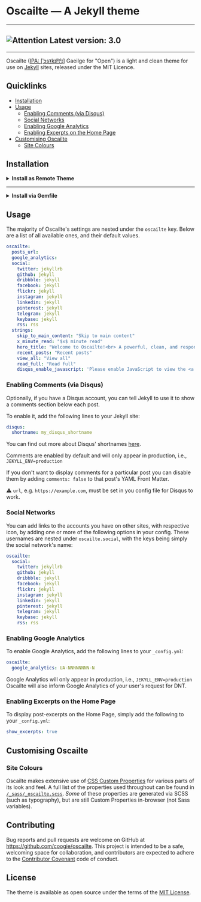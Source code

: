 # Oscailte &mdash; A Jekyll theme

---
## ![Attention](http://i.imgur.com/iBbFfJH.png) Latest version: 3.0</sup>

---

Oscailte ([IPA: [ˈɔsˠkɪlʲtʲɪ]](http://en.wiktionary.org/wiki/Appendix:Irish_pronunciation) Gaeilge for "Open") is a light and clean theme for use on [Jekyll](https://jekyllrb.org/) sites, released under the MIT Licence.

## Quicklinks
  - [Installation](#installation)
  - [Usage](#usage)
    - [Enabling Comments (via Disqus)](#enabling-comments-via-disqus)
    - [Social Networks](#social-networks)
    - [Enabling Google Analytics](#enabling-google-analytics)
    - [Enabling Excerpts on the Home Page](#enabling-excerpts-on-the-home-page)
  - [Customising Oscailte](#customising-oscailte)
    - [Site Colours](#site-colours)

## Installation

<details>
  <summary><strong>Install as Remote Theme</strong></summary>

  Using [Jekyll Remote Theme](https://github.com/benbalter/jekyll-remote-theme) (enabled
  by default on Github Pages) is the quickest way to install Oscailte.

  1. Add the following to your site's `_config.yml` to activate Oscailte  
  ```yml
  remote_theme: coogie/oscailte
  ```
</details>

----

<details>
  <summary><strong>Install via Gemfile</strong></summary>

  1. Add this line to your Jekyll site's `Gemfile`:  
  ```ruby
  gem "oscailte"
  ```

  2. And add this line to your Jekyll site's `_config.yml`:
  ```yaml
  theme: oscailte
  ```

  3. And then execute:
  ```sh
  $ bundle
  ```

  4. Or install it yourself as:
  ```sh
  $ gem install oscailte
  ```
</details>

## Usage

The majority of Oscailte's settings are nested under the `oscailte` key.
Below are a list of all available ones, and their default values.

```yml
oscailte:
  posts_url:
  google_analytics:
  social:
    twitter: jekyllrb
    github: jekyll
    dribbble: jekyll
    facebook: jekyll
    flickr: jekyll
    instagram: jekyll
    linkedin: jekyll
    pinterest: jekyll
    telegram: jekyll
    keybase: jekyll
    rss: rss
  strings:
    skip_to_main_content: "Skip to main content"
    x_minute_read: "$x$ minute read"
    hero_title: "Welcome to Oscailte!<br> A powerful, clean, and responsive Jekyll theme."
    recent_posts: "Recent posts"
    view_all: "View all"
    read_full: "Read full"
    disqus_enable_javascript: 'Please enable JavaScript to view the <a href="https://disqus.com/?ref_noscript" rel="nofollow">comments powered by Disqus</a>.'
```

### Enabling Comments (via Disqus)

Optionally, if you have a Disqus account, you can tell Jekyll to use it to show a comments
section below each post.

To enable it, add the following lines to your Jekyll site:

```yml
disqus:
  shortname: my_disqus_shortname
```

You can find out more about Disqus' shortnames [here](https://help.disqus.com/installation/whats-a-shortname).

Comments are enabled by default and will only appear in production, i.e.,
`JEKYLL_ENV=production`

If you don't want to display comments for a particular post you can disable them by adding
`comments: false` to that post's YAML Front Matter.

:warning: `url`, e.g. `https://example.com`, must be set in you config file for Disqus to
work.

### Social Networks

You can add links to the accounts you have on other sites, with respective icon, by adding
one or more of the following options in your config. These usernames are nested under
`oscailte.social`, with the keys being simply the social network's name:

```yml
oscailte:
  social:
    twitter: jekyllrb
    github: jekyll
    dribbble: jekyll
    facebook: jekyll
    flickr: jekyll
    instagram: jekyll
    linkedin: jekyll
    pinterest: jekyll
    telegram: jekyll
    keybase: jekyll
    rss: rss
```

### Enabling Google Analytics

To enable Google Analytics, add the following lines to your `_config.yml`:

```yml
oscailte:
  google_analytics: UA-NNNNNNNN-N
```

Google Analytics will only appear in production, i.e., `JEKYLL_ENV=production`
Oscailte will also inform Google Analytics of your user's request for DNT.

### Enabling Excerpts on the Home Page

To display post-excerpts on the Home Page, simply add the following to your `_config.yml`:

```yaml
show_excerpts: true
```

## Customising Oscailte

### Site Colours

Oscailte makes extensive use of [CSS Custom Properties](https://developer.mozilla.org/en-US/docs/Web/CSS/--*)
for various parts of its look and feel. A full list of the properties used throughout can
be found in [`/_sass/_oscailte.scss`](./_sass/_oscailte.scss#L40). _Some_ of these
properties are generated via SCSS (such as typography), but are still Custom Properties
in-browser (not Sass variables).

## Contributing

Bug reports and pull requests are welcome on GitHub at https://github.com/coogie/oscailte.
This project is intended to be a safe, welcoming space for collaboration, and contributors
are expected to adhere to the [Contributor Covenant](https://contributor-covenant.org)
code of conduct.

## License

The theme is available as open source under the terms of the [MIT License](https://opensource.org/licenses/MIT).
